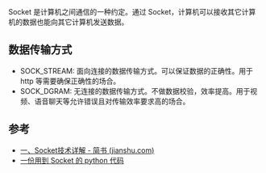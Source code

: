 Socket 是计算机之间通信的一种约定。通过 Socket，计算机可以接收其它计算机的数据也能向其它计算机发送数据。

## 数据传输方式

- SOCK_STREAM: 面向连接的数据传输方式。可以保证数据的正确性。用于 http 等需要确保正确性的场合。
- SOCK_DGRAM: 无连接的数据传输方式。不做数据校验，效率提高。用于视频、语音聊天等允许错误且对传输效率要求高的场合。

## 参考

- [一、Socket技术详解 - 简书 (jianshu.com)](https://www.jianshu.com/p/066d99da7cbd)
- [一份用到 Socket 的 python 代码](https://github.com/KikiLetGo/CyberControllerServer/blob/main/TcpServer.py)